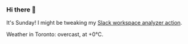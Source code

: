 ### Hi there :wave:

It's Sunday! I might be tweaking my [Slack workspace analyzer action](https://github.com/bewuethr/slack-analyzer).

Weather in Toronto: overcast, at +0°C.
